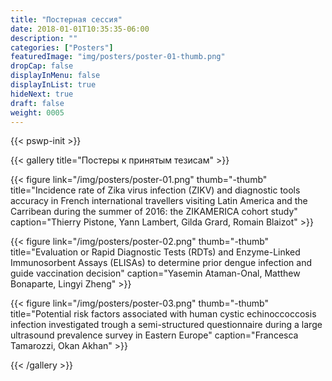 ```yaml
---
title: "Постерная сессия"
date: 2018-01-01T10:35:35-06:00
description: ""
categories: ["Posters"]
featuredImage: "img/posters/poster-01-thumb.png"
dropCap: false
displayInMenu: false
displayInList: true
hideNext: true
draft: false
weight: 0005
---
```


{{< pswp-init >}}

{{< gallery title="Постеры к принятым тезисам" >}}

{{< figure link="/img/posters/poster-01.png" thumb="-thumb"
title="Incidence rate of Zika virus infection (ZIKV) and diagnostic tools accuracy in French international travellers visiting Latin America and the Carribean during the summer of 2016: the ZIKAMERICA cohort study" caption="Thierry Pistone, Yann Lambert, Gilda Grard, Romain Blaizot"  >}}

{{< figure link="/img/posters/poster-02.png" thumb="-thumb"
title="Evaluation or Rapid Diagnostic Tests (RDTs) and Enzyme-Linked Immunosorbent Assays (ELISAs) to determine prior dengue infection and guide vaccination decision" caption="Yasemin Ataman-Onal, Matthew Bonaparte, Lingyi Zheng"  >}}

{{< figure link="/img/posters/poster-03.png" thumb="-thumb"
title="Potential risk factors associated with human cystic echinoccoccosis infection investigated trough a semi-structured questionnaire during a large ultrasound prevalence survey in Eastern Europe" caption="Francesca Tamarozzi, Okan Akhan"  >}}

{{< /gallery >}}